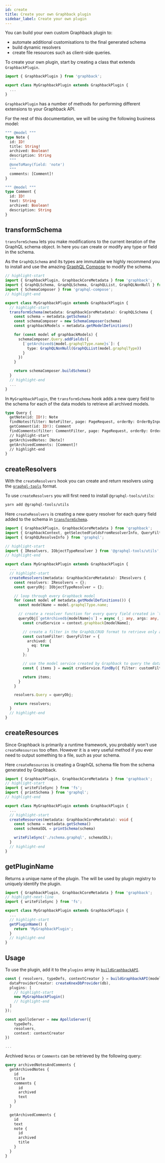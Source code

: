 ```yaml
---
id: create
title: Create your own Graphback plugin
sidebar_label: Create your own plugin
---
```


You can build your own custom Graphback plugin to:

- automate additional customisations to the final generated schema
- build dynamic resolvers
- create file resources such as client-side queries.

To create your own plugin, start by creating a class that extends `GraphbackPlugin`.

```ts
import { GraphbackPlugin } from 'graphback';

export class MyGraphbackPlugin extends GraphbackPlugin {
  ...
}
```

`GraphbackPlugin` has a number of methods for performing different extensions to your Graphback API.

For the rest of this documentation, we will be using the following business model:

```graphql
""" @model """
type Note {
  id: ID!
  title: String!
  archived: Boolean!
  description: String
  """
  @oneToMany(field: 'note')
  """
  comments: [Comment]!
}

""" @model """
type Comment {
  id: ID!
  text: String
  archived: Boolean! 
  description: String
}
```

## transformSchema

`transformSchema` lets you make modifications to the current iteration of the GraphQL schema object. In here you can create or modify any type or field in the schema. 

As the `GraphQLSchema` and its types are immutable we highly recommend you to install and use the amazing [GraphQL Compose](https://graphql-compose.github.io/) to modify the schema.

```ts
// highlight-start
import { GraphbackPlugin, GraphbackCoreMetadata } from 'graphback';
import { GraphQLSchema, GraphQLSchema, GraphQLList, GraphQLNonNull } from 'graphql';
import { SchemaComposer } from 'graphql-compose';
// highlight-end

export class MyGraphbackPlugin extends GraphbackPlugin {
  // highlight-start
  transformSchema(metadata: GraphbackCoreMetadata): GraphQLSchema {
    const schema = metadata.getSchema()
    const schemaComposer = new SchemaComposer(schema)
    const graphbackModels = metadata.getModelDefinitions()

    for (const model of graphbackModels) {
      schemaComposer.Query.addFields({
        [`getArchived${model.graphqlType.name}s`]: {
          type: GraphQLNonNull(GraphQLList(model.graphqlType))
        }
      })
    }

    return schemaComposer.buildSchema()
  }
  // highlight-end
  ...
}
```

In `MyGraphbackPlugin`, the `transformSchema` hook adds a new query field to the schema for each of the data models to retrieve all archived models.

```graphql
type Query {
  getNote(id: ID!): Note
  findNotes(filter: NoteFilter, page: PageRequest, orderBy: OrderByInput): NoteResultList!
  getComment(id: ID!): Comment
  findComments(filter: CommentFilter, page: PageRequest, orderBy: OrderByInput): CommentResultList!
  // highlight-start
  getArchivedNotes: [Note]!
  getArchivedComments: [Comment]!
  // highlight-end
}
```

## createResolvers

With the `createResolvers` hook you can create and return resolvers using the [`graphql-tools`](https://www.graphql-tools.com/docs/resolvers/) format.

To use `createResolvers` you will first need to install `@graphql-tools/utils`:

```bash
yarn add @graphql-tools/utils
```

Here `createResolvers` is creating a new query resolver for each query field added to the schema in [`transformSchema`](#transformschema).

```ts
import { GraphbackPlugin, GraphbackCoreMetadata } from 'graphback';
import { GraphbackContext, getSelectedFieldsFromResolverInfo, QueryFilter  } from '@graphback/core';
import { GraphQLResolveInfo } from 'graphql';

// highlight-start
import { IResolvers, IObjectTypeResolver } from '@graphql-tools/utils';
// highlight-end

export class MyGraphbackPlugin extends GraphbackPlugin {
  ...
  // highlight-start
  createResolvers(metadata: GraphbackCoreMetadata): IResolvers {
    const resolvers: IResolvers = {};
    const queryObj: IObjectTypeResolver = {};

    // loop through every Graphback model
    for (const model of metadata.getModelDefinitions()) {
      const modelName = model.graphqlType.name;

      // create a resolver function for every query field created in `transformSchema`
      queryObj[`getArchived${modelName}s`] = async (_: any, args: any, context: GraphbackContext, info: GraphQLResolveInfo) => {
        const crudService = context.graphback[modelName];

        // create a filter in the GraphQLCRUD format to retrieve only archived Notes
        const customFilter: QueryFilter = {
          archived: {
            eq: true
          }
        };

        // use the model service created by Graphback to query the database
        const { items } = await crudService.findBy({ filter: customFilter });

        return items;
      }
    }

    resolvers.Query = queryObj;

    return resolvers;
  }
  // highlight-end
}
```


## createResources

Since Graphback is primarily a runtime framework, you probably won't use `createResources` too often. However it is a very useful method if you ever need to output something to a file, such as your schema.

Here `createResources` is creating a GraphQL schema file from the schema generated by Graphback.

```ts
import { GraphbackPlugin, GraphbackCoreMetadata } from 'graphback';
// highlight-start
import { writeFileSync } from 'fs';
import { printSchema } from 'graphql';
// highlight-end

export class MyGraphbackPlugin extends GraphbackPlugin {
  ...
  // highlight-start
  createResources(metadata: GraphbackCoreMetadata): void {
    const schema = metadata.getSchema()
    const schemaSDL = printSchema(schema)

    writeFileSync('./schema.graphql', schemaSDL);
  }
  // highlight-end
}
```

## getPluginName

Returns a unique name of the plugin. The will be used by plugin registry to uniquely identify the plugin.  

```ts
import { GraphbackPlugin, GraphbackCoreMetadata } from 'graphback';
// highlight-next-line
import { writeFileSync } from 'fs';

export class MyGraphbackPlugin extends GraphbackPlugin {
  ...
  // highlight-start
  getPluginName() {
    return 'MyGraphbackPlugin';
  }
  // highlight-end
}
```

## Usage

To use the plugin, add it to the `plugins` array in [`buildGraphbackAPI`](../api/build-graphback-api#plugins).

```ts
const { resolvers, typeDefs, contextCreator } = buildGraphbackAPI(modelDefs, {
  dataProviderCreator: createKnexDbProvider(db),
  plugins: [
    // highlight-start
    new MyGraphbackPlugin()
    // highlight-end
  ]
});

const apolloServer = new ApolloServer({
    typeDefs,
    resolvers,
    context: contextCreator
})

...
```

Archived `Notes` or `Comments` can be retrieved by the following query:


```graphql
query archivedNotesAndComments {
  getArchivedNotes {
    id
    title
    comments {
      id
      archived
      text
    }
  }

  getArchivedComments {
    id
    text
    note {
      id
      archived
      title
    }
  }
}
```
